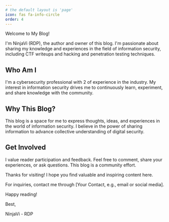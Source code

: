 ```yaml
---
# the default layout is 'page'
icon: fas fa-info-circle
order: 4
---
```


Welcome to My Blog!

I'm NinjaVi (RDP), the author and owner of this blog. I'm passionate about sharing my knowledge and experiences in the field of information security, including CTF writeups and hacking and penetration testing techniques.

## Who Am I

I'm a cybersecurity professional with 2 of experience in the industry. My interest in information security drives me to continuously learn, experiment, and share knowledge with the community.

## Why This Blog?

This blog is a space for me to express thoughts, ideas, and experiences in the world of information security. I believe in the power of sharing information to advance collective understanding of digital security.

## Get Involved

I value reader participation and feedback. Feel free to comment, share your experiences, or ask questions. This blog is a community effort.

Thanks for visiting! I hope you find valuable and inspiring content here.

For inquiries, contact me through [Your Contact, e.g., email or social media].

Happy reading!

Best,

NinjaVi - RDP